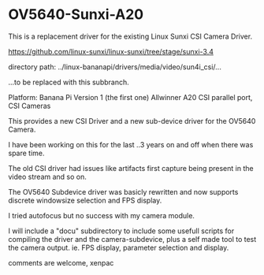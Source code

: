 # OV5640-Sunxi-A20

This is a replacement driver for the existing Linux Sunxi CSI Camera Driver.

https://github.com/linux-sunxi/linux-sunxi/tree/stage/sunxi-3.4

directory path: ../linux-bananapi/drivers/media/video/sun4i_csi/...

...to be replaced with this subbranch.

Platform: Banana Pi Version 1 (the first one) Allwinner A20 CSI parallel port, CSI Cameras

This provides a new CSI Driver and a new sub-device driver for the OV5640 Camera.

I have been working on this for the last ..3 years on and off when there was spare time.

The old CSI driver had issues like artifacts first capture being present in the video stream and so on.

The OV5640 Subdevice driver was basicly rewritten and now supports discrete windowsize selection and FPS display.

I tried autofocus but no success with my camera module.


I will include a "docu" subdirectory to include some usefull scripts for compiling the driver and the camera-subdevice, plus a self made
tool to test the camera output. ie. FPS display, parameter selection and display.

comments are welcome, xenpac
